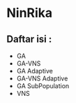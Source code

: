 # NinRika #

## Daftar isi : ##

* GA
* GA-VNS
* GA Adaptive
* GA-VNS Adaptive
* GA SubPopulation
* VNS
